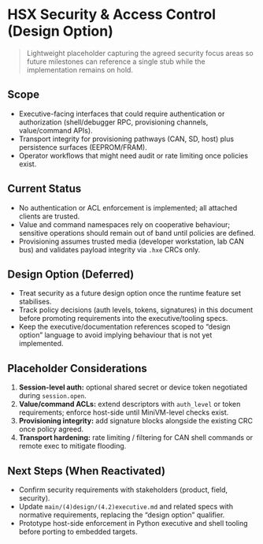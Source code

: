 # HSX Security & Access Control (Design Option)

> Lightweight placeholder capturing the agreed security focus areas so future milestones can reference a single stub while the implementation remains on hold.

## Scope
- Executive-facing interfaces that could require authentication or authorization (shell/debugger RPC, provisioning channels, value/command APIs).
- Transport integrity for provisioning pathways (CAN, SD, host) plus persistence surfaces (EEPROM/FRAM).
- Operator workflows that might need audit or rate limiting once policies exist.

## Current Status
- No authentication or ACL enforcement is implemented; all attached clients are trusted.
- Value and command namespaces rely on cooperative behaviour; sensitive operations should remain out of band until policies are defined.
- Provisioning assumes trusted media (developer workstation, lab CAN bus) and validates payload integrity via `.hxe` CRCs only.

## Design Option (Deferred)
- Treat security as a future design option once the runtime feature set stabilises.
- Track policy decisions (auth levels, tokens, signatures) in this document before promoting requirements into the executive/tooling specs.
- Keep the executive/documentation references scoped to “design option” language to avoid implying behaviour that is not yet implemented.

## Placeholder Considerations
1. **Session-level auth:** optional shared secret or device token negotiated during `session.open`.
2. **Value/command ACLs:** extend descriptors with `auth_level` or token requirements; enforce host-side until MiniVM-level checks exist.
3. **Provisioning integrity:** add signature blocks alongside the existing CRC once policy agreed.
4. **Transport hardening:** rate limiting / filtering for CAN shell commands or remote exec to mitigate flooding.

## Next Steps (When Reactivated)
- Confirm security requirements with stakeholders (product, field, security).
- Update `main/(4)design/(4.2)executive.md` and related specs with normative requirements, replacing the “design option” qualifier.
- Prototype host-side enforcement in Python executive and shell tooling before porting to embedded targets.
